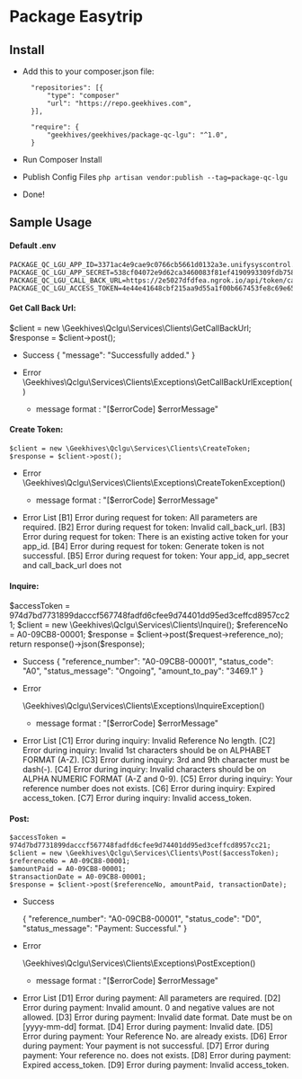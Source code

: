 <h1>Package Easytrip</h1>

## Install
- Add this to your composer.json file:
   
        "repositories": [{
            "type": "composer"
            "url": "https://repo.geekhives.com",         
        }],
    
        "require": {
            "geekhives/geekhives/package-qc-lgu": "^1.0",
        }
    
- Run Composer Install

- Publish Config Files `php artisan vendor:publish --tag=package-qc-lgu`

- Done!

## Sample Usage
<h4> Default .env </h4>

    PACKAGE_QC_LGU_APP_ID=3371ac4e9cae9c0766cb5661d0132a3e.unifysyscontrol.com
    PACKAGE_QC_LGU_APP_SECRET=538cf04072e9d62ca3460083f81ef4190993309fdb7583573ef16ecad1068354
    PACKAGE_QC_LGU_CALL_BACK_URL=https://2e5027dfdfea.ngrok.io/api/token/callback
    PACKAGE_QC_LGU_ACCESS_TOKEN=4e44e41648cbf215aa9d55a1f00b667453fe8c69e65a21eaf0a15a0b318f8d31

<h4>Get Call Back Url:</h4>    
    $client = new \Geekhives\Qclgu\Services\Clients\GetCallBackUrl;
    $response = $client->post();

- Success
    {
        "message": "Successfully added."
    }

- Error
    \Geekhives\Qclgu\Services\Clients\Exceptions\GetCallBackUrlException()
    * message format : "[$errorCode] $errorMessage"

<h4>Create Token:</h4>
        
    $client = new \Geekhives\Qclgu\Services\Clients\CreateToken;
    $response = $client->post();

- Error
    \Geekhives\Qclgu\Services\Clients\Exceptions\CreateTokenException()
    * message format : "[$errorCode] $errorMessage"

- Error List
    [B1] Error during request for token: All parameters are required.
    [B2] Error during request for token: Invalid call_back_url.
    [B3] Error during request for token: There is an existing active token for your app_id.
    [B4] Error during request for token: Generate token is not successful.
    [B5] Error during request for token: Your app_id, app_secret and call_back_url does not
 
<h4>Inquire:</h4>
    $accessToken = 974d7bd7731899dacccf567748fadfd6cfee9d74401dd95ed3ceffcd8957cc21;
    $client = new \Geekhives\Qclgu\Services\Clients\Inquire();
    $referenceNo = A0-09CB8-00001;
    $response = $client->post($request->reference_no);
    return response()->json($response);

- Success
    {
        "reference_number": "A0-09CB8-00001",
        "status_code": "A0",
        "status_message": "Ongoing",
        "amount_to_pay": "3469.1"
    }

- Error

    \Geekhives\Qclgu\Services\Clients\Exceptions\InquireException()
    * message format : "[$errorCode] $errorMessage"

    
- Error List
    [C1] Error during inquiry: Invalid Reference No length.
    [C2] Error during inquiry: Invalid 1st characters should be on ALPHABET FORMAT (A-Z).
    [C3] Error during inquiry: 3rd and 9th character must be dash(-).
    [C4] Error during inquiry: Invalid characters should be on ALPHA NUMERIC FORMAT (A-Z and 0-9).
    [C5] Error during inquiry: Your reference number does not exists.
    [C6] Error during inquiry: Expired access_token.
    [C7] Error during inquiry: Invalid access_token.

<h4>Post:</h4>
        
    $accessToken = 974d7bd7731899dacccf567748fadfd6cfee9d74401dd95ed3ceffcd8957cc21;
    $client = new \Geekhives\Qclgu\Services\Clients\Post($accessToken);
    $referenceNo = A0-09CB8-00001;
    $amountPaid = A0-09CB8-00001;
    $transactionDate = A0-09CB8-00001;
    $response = $client->post($referenceNo, amountPaid, transactionDate);

- Success

    {
        "reference_number": "A0-09CB8-00001",
        "status_code": "D0",
        "status_message": "Payment: Successful."
    }

- Error

    \Geekhives\Qclgu\Services\Clients\Exceptions\PostException()
    * message format : "[$errorCode] $errorMessage"

    
- Error List
    [D1] Error during payment: All parameters are required.
    [D2] Error during payment: Invalid amount. 0 and negative values are not allowed.
    [D3] Error during payment: Invalid date format. Date must be on [yyyy-mm-dd] format.
    [D4] Error during payment: Invalid date.
    [D5] Error during payment: Your Reference No. are already exists.
    [D6] Error during payment: Your payment is not successful.
    [D7] Error during payment: Your reference no. does not exists.
    [D8] Error during payment: Expired access_token.
    [D9] Error during payment: Invalid access_token.
